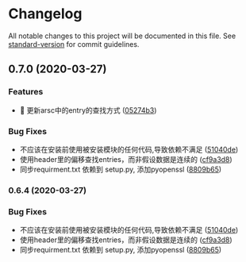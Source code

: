 # Changelog

All notable changes to this project will be documented in this file. See [standard-version](https://github.com/conventional-changelog/standard-version) for commit guidelines.

## 0.7.0 (2020-03-27)


### Features

* 🎸 更新arsc中的entry的查找方式 ([05274b3](https://github.com/mikusjelly/apkutils/commit/05274b31737e14daadf205422ffa0153fbe77c9d))


### Bug Fixes

* 不应该在安装前使用被安装模块的任何代码,导致依赖不满足 ([51040de](https://github.com/mikusjelly/apkutils/commit/51040def83678e7160cd9243f8ee626fd2e79cae))
* 使用header里的偏移查找entries，而非假设数据是连续的 ([cf9a3d8](https://github.com/mikusjelly/apkutils/commit/cf9a3d8fe3a89d49863f926a3754a51ed7015661))
* 同步requirment.txt 依赖到 setup.py, 添加pyopenssl ([8809b65](https://github.com/mikusjelly/apkutils/commit/8809b65a0c00c96d7ed145356ac257bcc3bf3575))

### 0.6.4 (2020-03-27)


### Bug Fixes

* 不应该在安装前使用被安装模块的任何代码,导致依赖不满足 ([51040de](https://github.com/mikusjelly/apkutils/commit/51040def83678e7160cd9243f8ee626fd2e79cae))
* 使用header里的偏移查找entries，而非假设数据是连续的 ([cf9a3d8](https://github.com/mikusjelly/apkutils/commit/cf9a3d8fe3a89d49863f926a3754a51ed7015661))
* 同步requirment.txt 依赖到 setup.py, 添加pyopenssl ([8809b65](https://github.com/mikusjelly/apkutils/commit/8809b65a0c00c96d7ed145356ac257bcc3bf3575))

